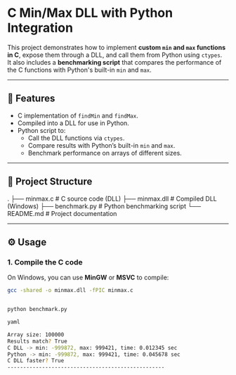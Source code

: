 # C Min/Max DLL with Python Integration

This project demonstrates how to implement **custom `min` and `max` functions in C**, expose them through a DLL, and call them from Python using `ctypes`.  
It also includes a **benchmarking script** that compares the performance of the C functions with Python's built-in `min` and `max`.

---

## 🚀 Features
- C implementation of `findMin` and `findMax`.
- Compiled into a DLL for use in Python.
- Python script to:
  - Call the DLL functions via `ctypes`.
  - Compare results with Python’s built-in `min` and `max`.
  - Benchmark performance on arrays of different sizes.

---

## 📂 Project Structure

.
├── minmax.c # C source code (DLL)
├── minmax.dll # Compiled DLL (Windows)
├── benchmark.py # Python benchmarking script
└── README.md # Project documentation



---

## ⚙️ Usage

### 1. Compile the C code
On Windows, you can use **MinGW** or **MSVC** to compile:

```sh
gcc -shared -o minmax.dll -fPIC minmax.c


python benchmark.py

yaml

Array size: 100000
Results match? True
C DLL -> min: -999872, max: 999421, time: 0.012345 sec
Python -> min: -999872, max: 999421, time: 0.045678 sec
C DLL faster? True
--------------------------------------------------
